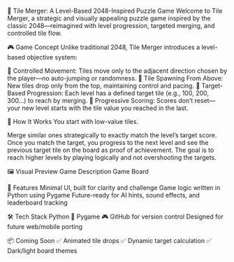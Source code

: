 🔷 Tile Merger: A Level-Based 2048-Inspired Puzzle Game
Welcome to Tile Merger, a strategic and visually appealing puzzle game inspired by the classic 2048—reimagined with level progression, targeted merging, and controlled tile flow.

🎮 Game Concept
Unlike traditional 2048, Tile Merger introduces a level-based objective system:

🧩 Controlled Movement: Tiles move only to the adjacent direction chosen by the player—no auto-jumping or randomness.
🔼 Tile Spawning From Above: New tiles drop only from the top, maintaining control and pacing.
🎯 Target-Based Progression: Each level has a defined target tile (e.g., 100, 200, 300...) to reach by merging.
🔄 Progressive Scoring: Scores don’t reset—your new level starts with the tile value you reached in the last.

🧠 How It Works
You start with low-value tiles.

Merge similar ones strategically to exactly match the level’s target score.
Once you match the target, you progress to the next level and see the previous target tile on the board as proof of achievement.
The goal is to reach higher levels by playing logically and not overshooting the targets.

🖼️ Visual Preview
Game Description	Game Board

🚀 Features
Minimal UI, built for clarity and challenge
Game logic written in Python using Pygame
Future-ready for AI hints, sound effects, and leaderboard tracking

🛠️ Tech Stack
Python 🐍
Pygame 🎮
GitHub for version control
Designed for future web/mobile porting

📦 Coming Soon
✅ Animated tile drops
✅ Dynamic target calculation
✅ Dark/light board themes
